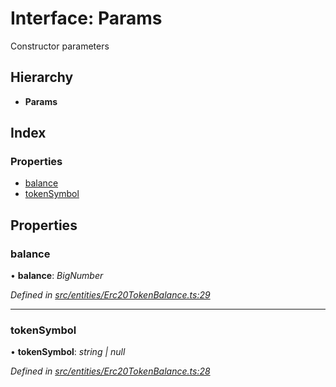 # Interface: Params

Constructor parameters

## Hierarchy

- **Params**

## Index

### Properties

- [balance](_entities_erc20tokenbalance_.params.md#balance)
- [tokenSymbol](_entities_erc20tokenbalance_.params.md#tokensymbol)

## Properties

### balance

• **balance**: _BigNumber_

_Defined in [src/entities/Erc20TokenBalance.ts:29](https://github.com/PolymathNetwork/polymath-sdk/blob/d34930f/src/entities/Erc20TokenBalance.ts#L29)_

---

### tokenSymbol

• **tokenSymbol**: _string | null_

_Defined in [src/entities/Erc20TokenBalance.ts:28](https://github.com/PolymathNetwork/polymath-sdk/blob/d34930f/src/entities/Erc20TokenBalance.ts#L28)_
